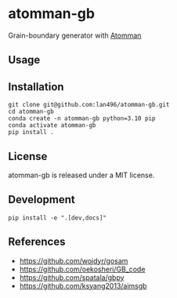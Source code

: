 # atomman-gb

Grain-boundary generator with [Atomman](https://github.com/usnistgov/atomman)

## Usage

## Installation

```shell
git clone git@github.com:lan496/atomman-gb.git
cd atomman-gb
conda create -n atomman-gb python=3.10 pip
conda activate atomman-gb
pip install .
```

## License

atomman-gb is released under a MIT license.

## Development

```shell
pip install -e ".[dev,docs]" 
```

## References

- <https://github.com/wojdyr/gosam>
- <https://github.com/oekosheri/GB_code>
- <https://github.com/spatala/gbpy>
- <https://github.com/ksyang2013/aimsgb>
